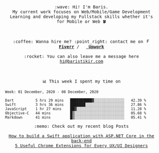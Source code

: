 <p align="center">
  <br><br>
  <samp>
    :wave: Hi! I'm Baris.
    <br>My current work focuses on Web/Mobile/Game Development
    <br>Learning and developing my Fullstack skills whether it's for Mobile or Web 🍀<br><br>
    <br><br>:coffee: Wanna hire me? :point_right: contact me on <img src="https://image.winudf.com/v2/image1/Y29tLmZpdmVyci5maXZlcnJfaWNvbl8xNTk5NjcxNDk2XzA4Mg/icon.png?w=170&fakeurl=1" alt="Fiverr" width="14" height="14" ><a href="https://de.fiverr.com/brstkr">  <b>Fiverr</b></a> /  <img src="https://media-exp1.licdn.com/dms/image/C4D0BAQFgSlfqd_Pb1g/company-logo_200_200/0?e=2159024400&v=beta&t=HQRG0L_3UuW1kRHGWhdkx9OwPw0GUDb8ZpuSY_4tc0I" width="14" height="14"/><a href="https://www.upwork.com/freelancers/~01c21a94eb537686a4">          <b>Upwork</b></a>
   <br><br>:rocket: You can also leave me a message here <a href="https://baristikir.com/">hi@baristikir.com</a>   
  </samp>
 <br><br><br>
</p>
<p align=center><samp>📊  This week I spent my time on</samp></p>


<!--START_SECTION:waka-->
```text
Week: 01 December, 2020 - 08 December, 2020

Dart          5 hrs 29 mins   ██████████▓░░░░░░░░░░░░░░   42.39 % 
Swift         3 hrs 36 mins   ███████░░░░░░░░░░░░░░░░░░   27.86 % 
JavaScript    1 hr 27 mins    ██▓░░░░░░░░░░░░░░░░░░░░░░   11.28 % 
Objective-C   44 mins         █▒░░░░░░░░░░░░░░░░░░░░░░░   05.68 % 
Markdown      41 mins         █▒░░░░░░░░░░░░░░░░░░░░░░░   05.41 % 
```
<!--END_SECTION:waka-->


<p align=center>
 <samp> 
  :memo: Check out my recent blog Posts
  <br>
  <br> <a href="https://medium.com/@brstkr3/how-to-connect-your-swift-application-to-an-asp-net-core-back-end-cc0ab9a4fba8">How to build a Swift application with ASP.NET Core in the back-end</a>
  <br>
  <a href="https://medium.com/@brstkr3/5-useful-chrome-extensions-for-every-ux-ui-designers-a00fd034ad3">5 Useful Chrome Extensions for Every UX/UI Designers</a>
 </samp>
</p>

